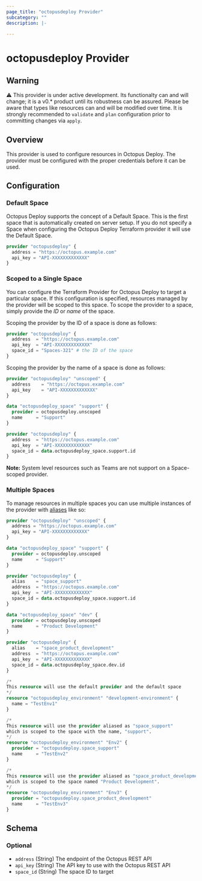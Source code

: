 ```yaml
---
page_title: "octopusdeploy Provider"
subcategory: ""
description: |-
  
---
```


# octopusdeploy Provider

## Warning

⚠️ This provider is under active development. Its functionalty can and will change; it is a v0.* product until its robustness can be assured. Please be aware that types like resources can and will be modified over time. It is strongly recommended to `validate` and `plan` configuration prior to committing changes via `apply`.

## Overview

This provider is used to configure resources in Octopus Deploy. The provider must be configured with the proper credentials before it can be used.

## Configuration

### Default Space

Octopus Deploy supports the concept of a Default Space. This is the first space that is automatically created on server setup. If you do not specify a Space when configuring the Octopus Deploy Terraform provider it will use the Default Space.

```terraform
provider "octopusdeploy" {
  address = "https://octopus.example.com"
  api_key = "API-XXXXXXXXXXXXX"
}
```

### Scoped to a Single Space

You can configure the Terraform Provider for Octopus Deploy to target a
particular space. If this configuration is specified, resources managed by the
provider will be scoped to this space. To scope the provider to a space, simply
provide the _ID_ or _name_ of the space.

Scoping the provider by the ID of a space is done as follows:

```terraform
provider "octopusdeploy" {
  address  = "https://octopus.example.com"
  api_key  = "API-XXXXXXXXXXXXX"
  space_id = "Spaces-321" # the ID of the space
}
```

Scoping the provider by the name of a space is done as follows:

```terraform
provider "octopusdeploy" "unscoped" {
  address    = "https://octopus.example.com"
  api_key    = "API-XXXXXXXXXXXXX"
}

data "octopusdeploy_space" "support" {
  provider = octopusdeploy.unscoped
  name     = "Support"
}

provider "octopusdeploy" {
  address  = "https://octopus.example.com"
  api_key  = "API-XXXXXXXXXXXXX"
  space_id = data.octopusdeploy_space.support.id
}
```

**Note:** System level resources such as Teams are not support on a Space-scoped provider.

### Multiple Spaces

To manage resources in multiple spaces you can use multiple instances of the provider with [aliases](https://www.terraform.io/docs/configuration/providers.html#alias-multiple-provider-instances) like so:

```terraform
provider "octopusdeploy" "unscoped" {
  address = "https://octopus.example.com"
  api_key = "API-XXXXXXXXXXXXX"
}

data "octopusdeploy_space" "support" {
  provider = octopusdeploy.unscoped
  name     = "Support"
}

provider "octopusdeploy" {
  alias    = "space_support"
  address  = "https://octopus.example.com"
  api_key  = "API-XXXXXXXXXXXXX"
  space_id = data.octopusdeploy_space.support.id
}

data "octopusdeploy_space" "dev" {
  provider = octopusdeploy.unscoped
  name     = "Product Development"
}

provider "octopusdeploy" {
  alias    = "space_product_development"
  address  = "https://octopus.example.com"
  api_key  = "API-XXXXXXXXXXXXX"
  space_id = data.octopusdeploy_space.dev.id
}

/*
This resource will use the default provider and the default space
*/
resource "octopusdeploy_environment" "development-environment" {
  name = "TestEnv1"
}

/*
This resource will use the provider aliased as "space_support"
which is scoped to the space with the name, "support".
*/
resource "octopusdeploy_environment" "Env2" {
  provider = "octopusdeploy.space_support"
  name     = "TestEnv2"
}

/*
This resource will use the provider aliased as "space_product_development"
which is scoped to the space named "Product Development".
*/
resource "octopusdeploy_environment" "Env3" {
  provider = "octopusdeploy.space_product_development"
  name     = "TestEnv3"
}
```

<!-- schema generated by tfplugindocs -->
## Schema

### Optional

- `address` (String) The endpoint of the Octopus REST API
- `api_key` (String) The API key to use with the Octopus REST API
- `space_id` (String) The space ID to target